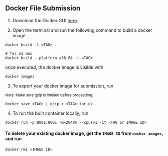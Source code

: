 

## Docker File Submission

1. Download the Docker GUI [here](https://docs.docker.com/get-docker/).

2. Open the terminal and run the following command to build a docker image

```
docker build -t <TAG> .

# for m1 mac
docker build --platform x86_64 -t <TAG> .
```

once executed, the docker image is visible with

```
docker images
```

3. To export your docker image for submission, run

<small> Note: Make sure gzip is intalled before proceeding. </small>

```
docker save <TAG> | gzip > <TAG>.tar.gz
```

4. To run the built container locally, run

```
docker run -p 8001:8001 -m=2048m --cpus=1 -it <TAG or IMAGE ID>
```

#### To delete your existing docker image, get the `IMAGE ID` from `docker images`, and run

```
docker rmi <IMAGE ID>
```
